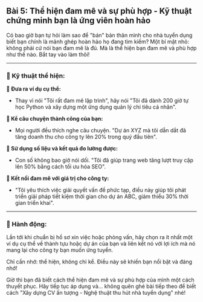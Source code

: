 ## Bài 5: Thể hiện đam mê và sự phù hợp - Kỹ thuật chứng minh bạn là ứng viên hoàn hảo

Có bao giờ bạn tự hỏi làm sao để "bán" bản thân mình cho nhà tuyển dụng biết bạn chính là mảnh ghép hoàn hảo họ đang tìm kiếm? Một bí mật nhỏ: không phải cứ nói bạn đam mê là đủ. Mà là thể hiện bạn đam mê và phù hợp như thế nào. Bắt tay vào làm thôi!

---

### 📌 Kỹ thuật thể hiện:

**🔹 Đưa ra ví dụ cụ thể:**
- Thay vì nói "Tôi rất đam mê lập trình", hãy nói "Tôi đã dành 200 giờ tự học Python và xây dựng một ứng dụng quản lý chi tiêu cá nhân".

**🔹 Kể câu chuyện thành công của bạn:**
- Mọi người đều thích nghe câu chuyện. "Dự án XYZ mà tôi dẫn dắt đã tăng doanh thu cho công ty lên 20% trong quý đầu tiên".

**🔹 Sử dụng số liệu và kết quả đo lường được:**
- Con số không bao giờ nói dối. "Tôi đã giúp trang web tăng lượt truy cập lên 50% bằng cách tối ưu hóa SEO".

**🔹 Kết nối đam mê với giá trị cho công ty:**
- "Tôi yêu thích việc giải quyết vấn đề phức tạp, điều này giúp tôi phát triển giải pháp tiết kiệm thời gian cho dự án ABC, giảm thiểu 30% thời gian triển khai".

---

### 🚀 Hành động:

Lần tới khi chuẩn bị hồ sơ xin việc hoặc phỏng vấn, hãy chọn ra ít nhất một ví dụ cụ thể về thành tựu hoặc dự án của bạn và liên kết nó với lợi ích mà nó mang lại cho công ty bạn muốn ứng tuyển. 

Chỉ cần nhớ: thể hiện, không chỉ kể. Điều này sẽ khiến bạn nổi bật và đáng nhớ!

Giờ thì bạn đã biết cách thể hiện đam mê và sự phù hợp của mình một cách thuyết phục. Hãy tiếp tục áp dụng và... không quên ghé bài tiếp theo để biết cách "Xây dựng CV ấn tượng - Nghệ thuật thu hút nhà tuyển dụng" nhé!